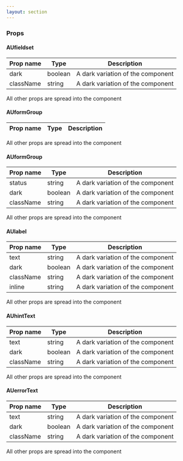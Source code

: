 ```yaml
---
layout: section
---
```


### Props


#### AUfieldset

| Prop name   | Type        | Description |
| ----------- | ----------- | ----------- |
| dark        | boolean     | A dark variation of the component |
| className        | string     | A dark variation of the component |

All other props are spread into the component


#### AUformGroup

| Prop name   | Type        | Description |
| ----------- | ----------- | ----------- |

All other props are spread into the component


#### AUformGroup

| Prop name   | Type        | Description |
| ----------- | ----------- | ----------- |
| status        | string     | A dark variation of the component |
| dark        | boolean     | A dark variation of the component |
| className        | string     | A dark variation of the component |

All other props are spread into the component


#### AUlabel

| Prop name   | Type        | Description |
| ----------- | ----------- | ----------- |
| text        | string     | A dark variation of the component |
| dark        | boolean     | A dark variation of the component |
| className        | string     | A dark variation of the component |
| inline        | string     | A dark variation of the component |

All other props are spread into the component


#### AUhintText

| Prop name   | Type        | Description |
| ----------- | ----------- | ----------- |
| text        | string     | A dark variation of the component |
| dark        | boolean     | A dark variation of the component |
| className        | string     | A dark variation of the component |

All other props are spread into the component


#### AUerrorText

| Prop name   | Type        | Description |
| ----------- | ----------- | ----------- |
| text        | string     | A dark variation of the component |
| dark        | boolean     | A dark variation of the component |
| className        | string     | A dark variation of the component |

All other props are spread into the component
